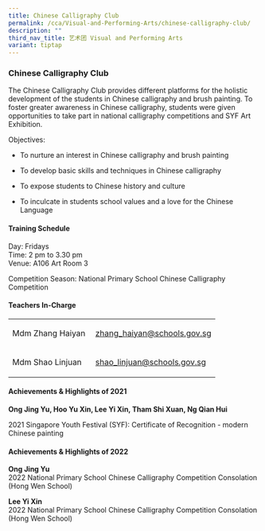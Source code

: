 ```yaml
---
title: Chinese Calligraphy Club
permalink: /cca/Visual-and-Performing-Arts/chinese-calligraphy-club/
description: ""
third_nav_title: 艺术团 Visual and Performing Arts
variant: tiptap
---
```

<h3>Chinese Calligraphy Club</h3>
<p>The Chinese Calligraphy Club provides different platforms for the holistic
development of the students in Chinese calligraphy and brush painting.
To foster greater awareness in Chinese calligraphy, students were given
opportunities to take part in national calligraphy competitions and SYF
Art Exhibition.</p>
<p>Objectives:</p>
<ul data-tight="true" class="tight">
<li>
<p>To nurture an interest in Chinese calligraphy and brush painting</p>
</li>
<li>
<p>To develop basic skills and techniques in Chinese calligraphy</p>
</li>
<li>
<p>To expose students to Chinese history and culture</p>
</li>
<li>
<p>To inculcate in students school values and a love for the Chinese Language</p>
</li>
</ul>
<h4>Training Schedule</h4>
<p>Day: Fridays
<br>Time: 2 pm to 3.30 pm
<br>Venue: A106 Art Room 3</p>
<p>Competition Season: National Primary School Chinese Calligraphy Competition</p>
<h4>Teachers In-Charge</h4>
<table>
<tbody>
<tr>
<td rowspan="1" colspan="1">
<p>Mdm Zhang Haiyan&nbsp;</p>
</td>
<td rowspan="1" colspan="1">
<p><a href="mailto:zhang_haiyan@schools.gov.sg" rel="noopener noreferrer nofollow" target="_blank">zhang_haiyan@schools.gov.sg</a>
</p>
</td>
</tr>
<tr>
<td rowspan="1" colspan="1">
<p>Mdm Shao Linjuan&nbsp;</p>
</td>
<td rowspan="1" colspan="1">
<p><a href="mailto:shao_linjuan@schools.gov.sg" rel="noopener noreferrer nofollow" target="_blank">shao_linjuan@schools.gov.sg</a>
</p>
</td>
</tr>
</tbody>
</table>
<h4>Achievements &amp; Highlights of 2021</h4>
<p><strong>Ong Jing Yu, Hoo Yu Xin, Lee Yi Xin, Tham Shi Xuan, Ng Qian Hui</strong>
</p>
<p>2021 Singapore Youth Festival (SYF): Certificate of Recognition - modern
Chinese painting</p>
<h4>Achievements &amp; Highlights of 2022</h4>
<p><strong>Ong Jing Yu</strong>
<br>2022 National Primary School Chinese Calligraphy Competition Consolation
(Hong Wen School)</p>
<p><strong>Lee Yi Xin</strong>
<br>2022 National Primary School Chinese Calligraphy Competition Consolation
(Hong Wen School)</p>